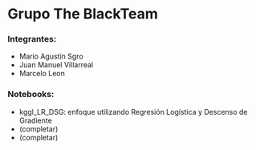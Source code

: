 # Grupo The BlackTeam #

### Integrantes:
* Mario Agustin Sgro
* Juan Manuel Villarreal
* Marcelo Leon

### Notebooks:
* kggl_LR_DSG: enfoque utilizando Regresión Logística y Descenso de Gradiente
* (completar)
* (completar)
